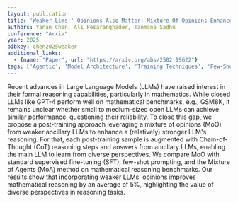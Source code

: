 ```yaml
---
layout: publication
title: 'Weaker Llms'' Opinions Also Matter: Mixture Of Opinions Enhances Llm''s Mathematical Reasoning'
authors: Yanan Chen, Ali Pesaranghader, Tanmana Sadhu
conference: "Arxiv"
year: 2025
bibkey: chen2025weaker
additional_links:
  - {name: "Paper", url: "https://arxiv.org/abs/2502.19622"}
tags: ['Agentic', 'Model Architecture', 'Training Techniques', 'Few-Shot', 'Reinforcement Learning', 'RAG', 'GPT', 'Pretraining Methods', 'Fine-Tuning', 'Prompting', 'In-Context Learning']
---
```

Recent advances in Large Language Models (LLMs) have raised interest in their
formal reasoning capabilities, particularly in mathematics. While closed LLMs
like GPT-4 perform well on mathematical benchmarks, e.g., GSM8K, it remains
unclear whether small to medium-sized open LLMs can achieve similar
performance, questioning their reliability. To close this gap, we propose a
post-training approach leveraging a mixture of opinions (MoO) from weaker
ancillary LLMs to enhance a (relatively) stronger LLM's reasoning. For that,
each post-training sample is augmented with Chain-of-Thought (CoT) reasoning
steps and answers from ancillary LLMs, enabling the main LLM to learn from
diverse perspectives. We compare MoO with standard supervised fine-tuning
(SFT), few-shot prompting, and the Mixture of Agents (MoA) method on
mathematical reasoning benchmarks. Our results show that incorporating weaker
LLMs' opinions improves mathematical reasoning by an average of 5%,
highlighting the value of diverse perspectives in reasoning tasks.
